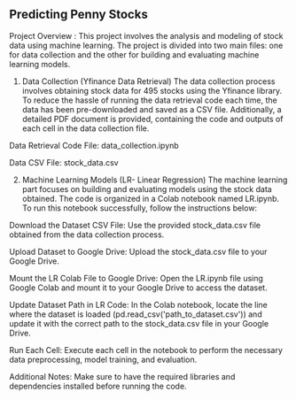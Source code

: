## Predicting Penny Stocks
Project Overview :
 This project involves the analysis and modeling of stock data using
 machine learning. The project is divided into two main files: one for data
 collection and the other for building and evaluating machine learning
 models.
 
 1. Data Collection (Yfinance Data Retrieval)
 The data collection process involves obtaining stock data for 495 stocks
 using the Yfinance library. To reduce the hassle of running the data
 retrieval code each time, the data has been pre-downloaded and saved
 as a CSV file. Additionally, a detailed PDF document is provided,
 containing the code and outputs of each cell in the data collection file.

  Data Retrieval Code File: data_collection.ipynb
  
  Data CSV File: stock_data.csv

 2. Machine Learning Models (LR- Linear Regression)
 The machine learning part focuses on building and evaluating models
 using the stock data obtained. The code is organized in a Colab
 notebook named LR.ipynb. To run this notebook successfully, follow the
 instructions below:

 Download the Dataset CSV File:
 Use the provided stock_data.csv file obtained from the data collection
 process.
 
 Upload Dataset to Google Drive:
 Upload the stock_data.csv file to your Google Drive.
 
 Mount the LR Colab File to Google Drive:
 Open the LR.ipynb file using Google Colab and mount it to your Google
 Drive to access the dataset.
 
Update Dataset Path in LR Code:
 In the Colab notebook, locate the line where the dataset is loaded
 (pd.read_csv('path_to_dataset.csv')) and update it with the correct path
 to the stock_data.csv file in your Google Drive.
 
 Run Each Cell:
 Execute each cell in the notebook to perform the necessary data
 preprocessing, model training, and evaluation.
 
 Additional Notes:
 Make sure to have the required libraries and dependencies installed
 before running the code.
 

